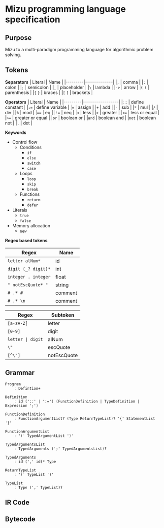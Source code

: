 # Mizu programming language specification

## Purpose

Mizu to a multi-paradigm programming language for algorithmic problem solving.

## Tokens

**Separators**
| Literal | Name         |
|---------|--------------|
|`,`      | comma        |
|`:`      | colon        |
|`;`      | semicolon    |
|`_`      | placeholder  |
|`\`      | lambda       |
|`->`     | arrow        |
|`(` `)`  | parenthesis  |
|`{` `}`  | braces       |
|`[` `]`  | brackets     |

**Operators**
| Literal | Name             |
|---------|------------------|
|`::`     | define constant  |
|`:=`     | define variable  |
|`=`      | assign           |
|`+`      | add              |
|`-`      | sub              |
|`*`      | mul              |
|`/`      | div              |
|`%`      | mod              |
|`==`     | eq               |
|`!=`     | neq              |
|`<`      | less             |
|`>`      | greater          |
|`<=`     | less or equal    |
|`>=`     | greater or equal |
|`or`     | boolean or       |
|`and`    | boolean and      |
|`not`    | boolean not      |
|`.`      | dot              |

**Keywords**

- Control flow
    - Conditions
        - `if`
        - `else`
        - `switch`
        - `case`
    - Loops
        - `loop`
        - `skip`
        - `break`
    - Functions
        - `return`
        - `defer`
- Literals
    - `true`
    - `false`
- Memory allocation
    - `new`

**Regex based tokens**

| Regex               | Name    |
|---------------------|---------|
| `letter alNum*`     | id      |
| `digit (_? digit)*` | int     |
| `integer . integer` | float   |
| `" notEscQuote* "`  | string  |
| `# .* #`            | comment |
| `# .* \n`           | comment |

| Regex             | Subtoken     |
|-------------------|--------------|
| `[a-zA-Z]`        | letter       |
| `[0-9]`           | digit        |
| `letter \| digit` | alNum        |
| `\"`              | escQuote     |
| `[^\"]`           | notEscQuote  |

## Grammar

```
Program
    : Defintion+

Definition
    : id ('::' | ':=') (FunctionDefinition | TypeDefinition | Expression ';')

FunctionDefinition
    : FunctionArgumentList? (Type ReturnTypeList)? '{' StatementList '}'

FunctionArgumentList
    : '(' TypedArgumentList ')'

TypedArgumentsList
    : TypedArguments (';' TypedArgumentsList)?

TypedArguments
    : id (',' id)* Type

ReturnTypeList
    : '(' TypeList ')'

TypeList
    : Type (',' TypeList)?

```

## IR Code

## Bytecode
